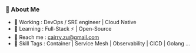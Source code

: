 ### 🤺 About Me

* 💼 Working : DevOps / SRE engineer | Cloud Native
* 📑 Learning : Full-Stack ⚡ | Open-Source
* 📧 Reach me : cairry.zu@gmail.com 
* 🔧 Skill Tags : Container | Service Mesh | Observability | CICD | Golang ...
